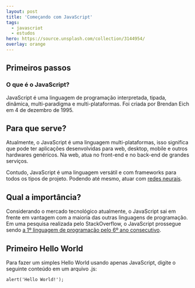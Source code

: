 ```yaml
---
layout: post
title: 'Começando com JavaScript'
tags:
  - javascriot
  - estudos
hero: https://source.unsplash.com/collection/3144954/
overlay: orange
---
```

## Primeiros passos
### O que é o JavaScript?
JavaScript é uma linguagem de programação interpretada, tipada, dinâmica, multi-paradigma e multi-plataformas. Foi criada por Brendan Eich em 4 de dezembro de 1995.

## Para que serve?
Atualmente, o JavaScript é uma linguagem multi-plataformas, isso significa que pode ter aplicações desenvolvidas para web, desktop, mobile e outros hardwares genéricos. Na web, atua no front-end e no back-end de grandes serviços.

Contudo, JavaScript é uma linguagem versátil e com frameworks para todos os tipos de projeto. Podendo até mesmo, atuar com <a href="https://github.com/BrainJS/brain.js">redes neurais</a>.

## Qual a importância?
Considerando o mercado tecnológico atualmente, o JavaScript sai em frente em vantagem com a maioria das outras linguagens de programação. Em uma pesquisa realizada pelo StackOverflow, o JavaScript prossegue sendo <a href="https://insights.stackoverflow.com/survey/2018#most-popular-technologies">a 1º linguagem de programação pelo 6º ano consecutivo</a>.

## Primeiro Hello World
Para fazer um simples Hello World usando apenas JavaScript, digite o seguinte conteúdo em um arquivo .js:
```
alert('Hello World!');
```
